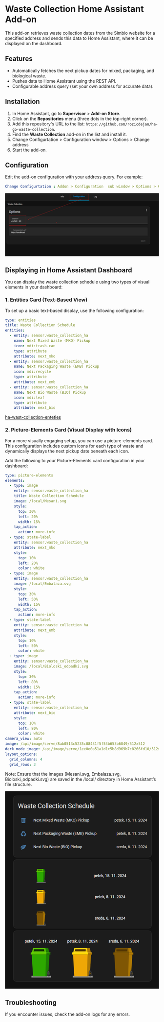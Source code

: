 # Waste Collection Home Assistant Add-on

This add-on retrieves waste collection dates from the Simbio website for a specified address and sends this data to Home Assistant, where it can be displayed on the dashboard.

## Features

- Automatically fetches the next pickup dates for mixed, packaging, and biological waste.
- Pushes data to Home Assistant using the REST API.
- Configurable address query (set your own address for accurate data).

## Installation

1. In Home Assistant, go to **Supervisor** > **Add-on Store**.
2. Click on the **Repositories** menu (three dots in the top-right corner).
3. Add this repository's URL to the list: `https://github.com/rozicdejan/ha-go-waste-collection`.
4. Find the **Waste Collection** add-on in the list and install it.
5. Change Configurtation > Configuration window > Options > Change address
5. Start the add-on.

## Configuration

Edit the add-on configuration with your address query. For example:

```yaml
Change Configurtation : Addon > Configuration  sub window > Options > Change address
```
![ha-wast-collection-config](https://github.com/rozicdejan/ha-go-waste-collection/blob/main/pictures/ha-waste-collection-configuration.png?raw=true)

## Displaying in Home Assistant Dashboard
You can display the waste collection schedule using two types of visual elements in your dashboard:
### 1. Entities Card (Text-Based View)
To set up a basic text-based display, use the following configuration:
```yaml
type: entities
title: Waste Collection Schedule
entities:
  - entity: sensor.waste_collection_ha
    name: Next Mixed Waste (MKO) Pickup
    icon: mdi:trash-can
    type: attribute
    attribute: next_mko
  - entity: sensor.waste_collection_ha
    name: Next Packaging Waste (EMB) Pickup
    icon: mdi:recycle
    type: attribute
    attribute: next_emb
  - entity: sensor.waste_collection_ha
    name: Next Bio Waste (BIO) Pickup
    icon: mdi:leaf
    type: attribute
    attribute: next_bio


```
[ha-wast-collection-enteties](https://github.com/rozicdejan/ha-go-waste-collection/blob/main/pictures/ha-waste-collection-schedule-entities.png?raw=true)


### 2. Picture-Elements Card (Visual Display with Icons)
For a more visually engaging setup, you can use a picture-elements card. This configuration includes custom icons for each type of waste and dynamically displays the next pickup date beneath each icon.

Add the following to your Picture-Elements card configuration in your dashboard:





```yaml
type: picture-elements
elements:
  - type: image
    entity: sensor.waste_collection_ha
    title: Waste Collection Schedule
    image: /local/Mesani.svg
    style:
      top: 30%
      left: 20%
      width: 15%
    tap_action:
      action: more-info
  - type: state-label
    entity: sensor.waste_collection_ha
    attribute: next_mko
    style:
      top: 10%
      left: 20%
      color: white
  - type: image
    entity: sensor.waste_collection_ha
    image: /local/Embalaza.svg
    style:
      top: 30%
      left: 50%
      width: 15%
    tap_action:
      action: more-info
  - type: state-label
    entity: sensor.waste_collection_ha
    attribute: next_emb
    style:
      top: 10%
      left: 50%
      color: white
  - type: image
    entity: sensor.waste_collection_ha
    image: /local/Bioloski_odpadki.svg
    style:
      top: 30%
      left: 80%
      width: 15%
    tap_action:
      action: more-info
  - type: state-label
    entity: sensor.waste_collection_ha
    attribute: next_bio
    style:
      top: 10%
      left: 80%
      color: white
camera_view: auto
image: /api/image/serve/8ab0513c5235c08431f5f53b653b6849/512x512
dark_mode_image: /api/image/serve/1ee0e0a51a1d1c5b8d969b7c8266fd10/512x512
layout_options:
  grid_columns: 4
  grid_rows: 3
```

Note: Ensure that the images (Mesani.svg, Embalaza.svg, Bioloski_odpadki.svg) are saved in the /local/ directory in Home Assistant’s file structure.

![ha-wast-collection](https://github.com/rozicdejan/ha-go-waste-collection/blob/main/pictures/ha-waste-collection-schedule.png?raw=true)



## Troubleshooting
If you encounter issues, check the add-on logs for any errors.